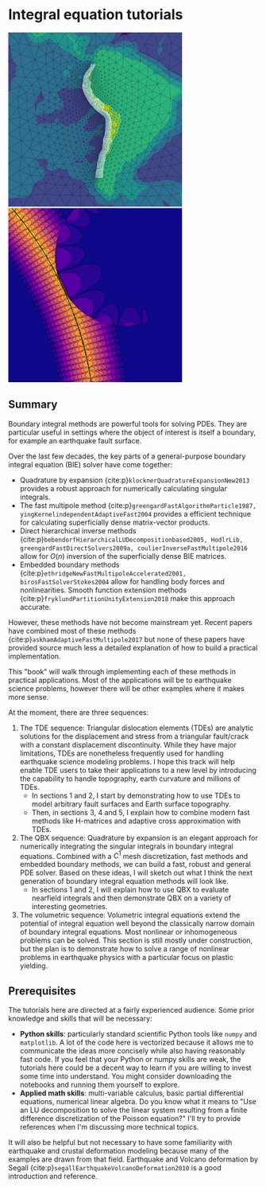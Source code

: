 # Integral equation tutorials

<img src="tdes/sa_mesh.svg" width="350px"><img src="c1qbx/qbx_single.svg" width="350px">

## Summary

Boundary integral methods are powerful tools for solving PDEs. They are particular useful in settings where the object of interest is itself a boundary, for example an earthquake fault surface.

Over the last few decades, the key parts of a general-purpose boundary integral equation (BIE) solver have come together:

* Quadrature by expansion {cite:p}`klocknerQuadratureExpansionNew2013` provides a robust approach for numerically calculating singular integrals.
* The fast multipole method {cite:p}`greengardFastAlgorithmParticle1987, yingKernelindependentAdaptiveFast2004` provides a efficient technique for calculating superficially dense matrix-vector products.
* Direct hierarchical inverse methods {cite:p}`bebendorfHierarchicalLUDecompositionbased2005, HodlrLib, greengardFastDirectSolvers2009a, coulierInverseFastMultipole2016` allow for $O(n)$ inversion of the superficially dense BIE matrices.
* Embedded boundary methods {cite:p}`ethridgeNewFastMultipoleAccelerated2001, birosFastSolverStokes2004` allow for handling body forces and nonlinearities. Smooth function extension methods {cite:p}`fryklundPartitionUnityExtension2018` make this approach accurate.

However, these methods have not become mainstream yet. Recent papers have combined most of these methods {cite:p}`askhamAdaptiveFastMultipole2017` but none of these papers have provided source much less a detailed explanation of how to build a practical implementation.

This "book" will walk through implementing each of these methods in practical applications. Most of the applications will be to earthquake science problems, however there will be other examples where it makes more sense.

At the moment, there are three sequences:
1. The TDE sequence: Triangular dislocation elements (TDEs) are analytic solutions for the displacement and stress from a triangular fault/crack with a constant displacement discontinuity. While they have major limitations, TDEs are nonetheless frequently used for handling earthquake science modeling problems. I hope this track will help enable TDE users to take their applications to a new level by introducing the capability to handle topography, earth curvature and millions of TDEs.
    * In sections 1 and 2, I start by demonstrating how to use TDEs to model arbitrary fault surfaces and Earth surface topography.
    * Then, in sections 3, 4 and 5, I explain how to combine modern fast methods like H-matrices and adaptive cross approximation with TDEs.
2. The QBX sequence: Quadrature by expansion is an elegant approach for numerically integrating the singular integrals in boundary integral equations. Combined with a $C^1$ mesh discretization, fast methods and embedded boundary methods, we can build a fast, robust and general PDE solver. Based on these ideas, I will sketch out what I think the next generation of boundary integral equation methods will look like.
    * In sections 1 and 2, I will explain how to use QBX to evaluate nearfield integrals and then demonstrate QBX on a variety of interesting geometries.
    <!-- * In section 3, I will extend QBX from nearfield integrals to directly evaluating singular boundary integral equations. That will allow us to solve a BEM problem. -->
    <!-- * In section 4, I will introduce basis splines as a method for general purpose $C^1$ mesh discretization. -->
    <!-- * In section 5, I will introduce body force integrals and solve a simple time-dependent viscoelastic earthquake problem. -->
3. The volumetric sequence: Volumetric integral equations extend the potential of integral equation well beyond the classically narrow domain of boundary integral equations. Most nonlinear or inhomogeneous problems can be solved. This section is still mostly under construction, but the plan is to demonstrate how to solve a range of nonlinear problems in earthquake physics with a particular focus on plastic yielding.

## Prerequisites

The tutorials here are directed at a fairly experienced audience. Some prior knowledge and skills that will be necessary:
* **Python skills**: particularly standard scientific Python tools like `numpy` and `matplotlib`. A lot of the code here is vectorized because it allows me to communicate the ideas more concisely while also having reasonably fast code. If you feel that your Python or numpy skills are weak, the tutorials here could be a decent way to learn if you are willing to invest some time into understand. You might consider downloading the notebooks and running them yourself to explore.
* **Applied math skills**: multi-variable calculus, basic partial differential equations, numerical linear algebra. Do you know what it means to "Use an LU decomposition to solve the linear system resulting from a finite difference discretization of the Poisson equation?" I'll try to provide references when I'm discussing more technical topics.

It will also be helpful but not necessary to have some familiarity with earthquake and crustal deformation modeling because many of the examples are drawn from that field. Earthquake and Volcano deformation by Segall {cite:p}`segallEarthquakeVolcanoDeformation2010` is a good introduction and reference.
